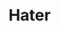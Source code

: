 ---
inv_num: 2014-041
add_credit:
url: 2014-041-hater
title: Hater
year: '2014'
display_year: '2014'
medium: Foam pool noodle, wristband
dims: 140 cm x variable width x variable depth
pitch:
ps:
live_url:
youtube:
related_code:
subheading:
download:
commission:
related:
layout: things-i-made
---